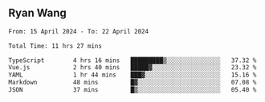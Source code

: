 ## Ryan Wang

<!--START_SECTION:waka-->

```txt
From: 15 April 2024 - To: 22 April 2024

Total Time: 11 hrs 27 mins

TypeScript        4 hrs 16 mins   █████████▒░░░░░░░░░░░░░░░   37.32 %
Vue.js            2 hrs 40 mins   █████▓░░░░░░░░░░░░░░░░░░░   23.32 %
YAML              1 hr 44 mins    ███▓░░░░░░░░░░░░░░░░░░░░░   15.16 %
Markdown          48 mins         █▓░░░░░░░░░░░░░░░░░░░░░░░   07.08 %
JSON              37 mins         █▒░░░░░░░░░░░░░░░░░░░░░░░   05.40 %
```

<!--END_SECTION:waka-->
